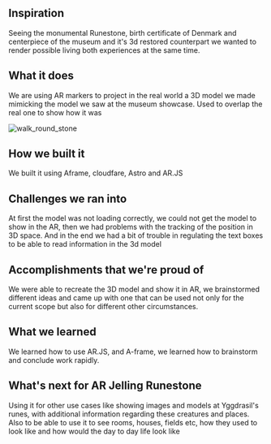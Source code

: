 
## Inspiration
Seeing the monumental Runestone, birth certificate of Denmark and centerpiece of the museum and it's 3d restored counterpart we wanted to render possible living both experiences at the same time.

## What it does
We are using AR markers to project in the real world a 3D model we made mimicking the model we saw at the museum showcase. Used to overlap the real one to show how it was

![walk_round_stone](https://github.com/user-attachments/assets/0a7ac044-d57b-4631-aa5b-8eb21231d63c)


## How we built it
We built it using Aframe, cloudfare, Astro and AR.JS

## Challenges we ran into
At first the model was not loading correctly, we could not get the model to show in the AR, then we had problems with the tracking of the position in 3D space. And in the end we had a bit of trouble in regulating the text boxes to be able to read information in the 3d model

## Accomplishments that we're proud of
We were able to recreate the 3D model and show it in AR, we brainstormed different ideas and came up with one that can be used not only for the current scope but also for different other circumstances.

## What we learned
We learned how to use AR.JS, and A-frame, we learned how to brainstorm and conclude work rapidly.

## What's next for AR Jelling Runestone
Using it for other use cases like showing images and models at Yggdrasil's runes, with additional information regarding these creatures and places. Also to be able to use it to see rooms, houses, fields etc, how they used to look like and how would the day to day life look like
